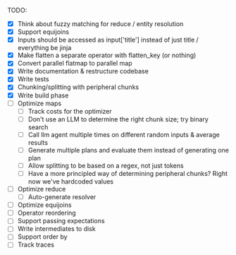 TODO:

- [x] Think about fuzzy matching for reduce / entity resolution
- [x] Support equijoins
- [x] Inputs should be accessed as input['title'] instead of just title / everything be jinja
- [x] Make flatten a separate operator with flatten_key (or nothing)
- [x] Convert parallel flatmap to parallel map
- [x] Write documentation & restructure codebase
- [x] Write tests
- [x] Chunking/splitting with peripheral chunks
- [x] Write build phase
- [ ] Optimize maps
  - [ ] Track costs for the optimizer
  - [ ] Don't use an LLM to determine the right chunk size; try binary search
  - [ ] Call llm agent multiple times on different random inputs & average results
  - [ ] Generate multiple plans and evaluate them instead of generating one plan
  - [ ] Allow splitting to be based on a regex, not just tokens
  - [ ] Have a more principled way of determining peripheral chunks? Right now we've hardcoded values
- [ ] Optimize reduce
  - [ ] Auto-generate resolver
- [ ] Optimize equijoins
- [ ] Operator reordering
- [ ] Support passing expectations
- [ ] Write intermediates to disk
- [ ] Support order by
- [ ] Track traces
